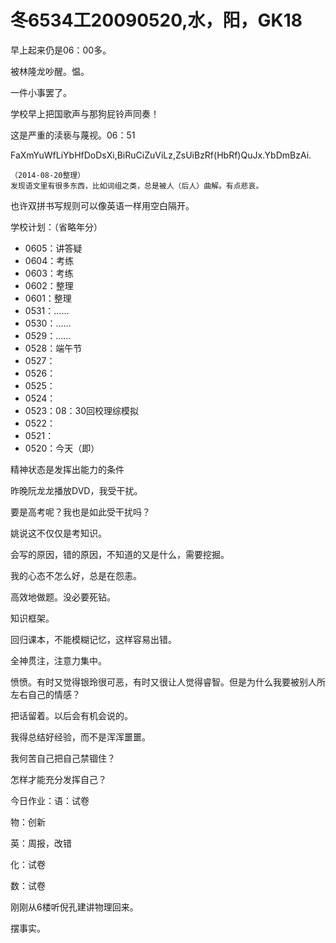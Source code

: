 # 冬6534工20090520,水，阳，GK18

早上起来仍是06：00多。

被林隆龙吵醒。愠。

一件小事罢了。

学校早上把国歌声与那狗屁铃声同奏！

这是严重的渎亵与蔑视。06：51

FaXmYuWfLiYbHfDoDsXi,BiRuCiZuViLz,ZsUiBzRf(HbRf)QuJx.YbDmBzAi.

    （2014-08-20整理）
    发现语文里有很多东西，比如词组之类，总是被人（后人）曲解。有点悲哀。

也许双拼书写规则可以像英语一样用空白隔开。

学校计划：（省略年分）

- 0605：讲答疑
- 0604：考练
- 0603：考练
- 0602：整理
- 0601：整理
- 0531：……
- 0530：……
- 0529：……
- 0528：端午节
- 0527：
- 0526：
- 0525：
- 0524：
- 0523：08：30回校理综模拟
- 0522：
- 0521：
- 0520：今天（即）

精神状态是发挥出能力的条件

昨晚阮龙龙播放DVD，我受干扰。

要是高考呢？我也是如此受干扰吗？

姚说这不仅仅是考知识。

会写的原因，错的原因，不知道的又是什么，需要挖掘。

我的心态不怎么好，总是在怨恚。

高效地做题。没必要死钻。

知识框架。

回归课本，不能模糊记忆，这样容易出错。

全神贯注，注意力集中。

愤愤。有时又觉得银玲很可恶，有时又很让人觉得睿智。但是为什么我要被别人所左右自己的情感？

把话留着。以后会有机会说的。

我得总结好经验，而不是浑浑噩噩。

我何苦自己把自己禁锢住？

怎样才能充分发挥自己？

今日作业：语：试卷

物：创新

英：周报，改错

化：试卷

数：试卷

刚刚从6楼听倪孔建讲物理回来。

摆事实。

